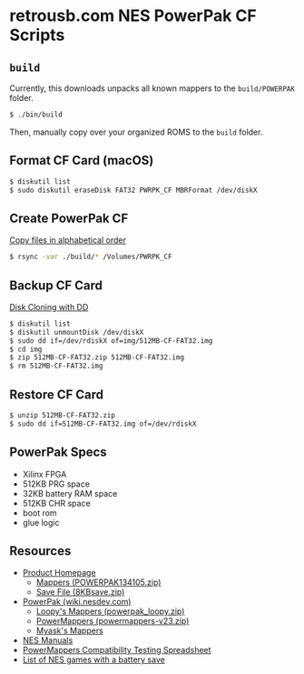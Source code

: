 # retrousb.com NES PowerPak CF Scripts

## `build`

Currently, this downloads unpacks all known mappers to the `build/POWERPAK` folder.

```bash
$ ./bin/build
```

Then, manually copy over your organized ROMS to the `build` folder.

## Format CF Card (macOS)

```bash
$ diskutil list
$ sudo diskutil eraseDisk FAT32 PWRPK_CF MBRFormat /dev/diskX
```

## Create PowerPak CF

[Copy files in alphabetical order](https://www.linuxquestions.org/questions/linux-general-1/copy-files-in-order-alphabetical-order-4175524438/#post5265624)

```bash
$ rsync -var ./build/* /Volumes/PWRPK_CF
```

## Backup CF Card

[Disk Cloning with DD](https://pbxbook.com/other/dd_clone.html)

```bash
$ diskutil list
$ diskutil unmountDisk /dev/diskX
$ sudo dd if=/dev/rdiskX of=img/512MB-CF-FAT32.img
$ cd img
$ zip 512MB-CF-FAT32.zip 512MB-CF-FAT32.img
$ rm 512MB-CF-FAT32.img
```

## Restore CF Card

```bash
$ unzip 512MB-CF-FAT32.zip
$ sudo dd if=512MB-CF-FAT32.img of=/dev/rdiskX
```

## PowerPak Specs

* Xilinx FPGA
* 512KB PRG space
* 32KB battery RAM space
* 512KB CHR space
* boot rom
* glue logic

## Resources

* [Product Homepage](https://www.retrousb.com/product_info.php?cPath=24&products_id=34)
  - [Mappers (POWERPAK134105.zip)](https://www.retrousb.com/downloads/POWERPAK134105.zip)
  - [Save File (8KBsave.zip)](https://www.retrousb.com/downloads/8KBsave.zip)
* [PowerPak (wiki.nesdev.com)](https://wiki.nesdev.com/w/index.php/PowerPak)
  - [Loopy's Mappers (powerpak_loopy.zip)](http://3dscapture.com/NES/powerpak_loopy.zip)
  - [PowerMappers (powermappers-v23.zip)](https://fo.aspekt.fi/downloads/powermappers-v23.zip)
  - [Myask's Mappers](http://forums.nesdev.com/download/file.php?id=5989)
* [NES Manuals](https://archive.org/details/NESManuals)
* [PowerMappers Compatibility Testing Spreadsheet](https://docs.google.com/spreadsheets/d/13s79Q6BdxXlUv3620TSkmeCReB94mvXkNxjyanKXXBw/edit#gid=1768544018)
* [List of NES games with a battery save](https://forums.nesdev.com/viewtopic.php?t=17181)
